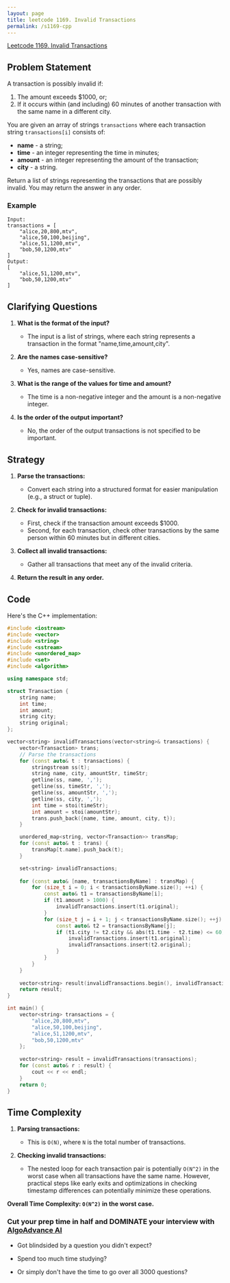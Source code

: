 ```yaml
---
layout: page
title: leetcode 1169. Invalid Transactions
permalink: /s1169-cpp
---
```

[Leetcode 1169. Invalid Transactions](https://algoadvance.github.io/algoadvance/l1169)
## Problem Statement

A transaction is possibly invalid if:

1. The amount exceeds $1000, or;
2. If it occurs within (and including) 60 minutes of another transaction with the same name in a different city.

You are given an array of strings `transactions` where each transaction string `transactions[i]` consists of:

- **name** - a string;
- **time** - an integer representing the time in minutes;
- **amount** - an integer representing the amount of the transaction;
- **city** - a string.

Return a list of strings representing the transactions that are possibly invalid. You may return the answer in any order.

### Example
```plaintext
Input:
transactions = [
    "alice,20,800,mtv",
    "alice,50,100,beijing",
    "alice,51,1200,mtv",
    "bob,50,1200,mtv"
]
Output:
[
    "alice,51,1200,mtv",
    "bob,50,1200,mtv"
]
```

## Clarifying Questions

1. **What is the format of the input?**
   - The input is a list of strings, where each string represents a transaction in the format "name,time,amount,city".

2. **Are the names case-sensitive?**
   - Yes, names are case-sensitive.

3. **What is the range of the values for time and amount?**
   - The time is a non-negative integer and the amount is a non-negative integer.

4. **Is the order of the output important?**
   - No, the order of the output transactions is not specified to be important.

## Strategy

1. **Parse the transactions:**
   - Convert each string into a structured format for easier manipulation (e.g., a struct or tuple).

2. **Check for invalid transactions:**
   - First, check if the transaction amount exceeds $1000.
   - Second, for each transaction, check other transactions by the same person within 60 minutes but in different cities.

3. **Collect all invalid transactions:**
   - Gather all transactions that meet any of the invalid criteria.

4. **Return the result in any order.**

## Code

Here's the C++ implementation:

```cpp
#include <iostream>
#include <vector>
#include <string>
#include <sstream>
#include <unordered_map>
#include <set>
#include <algorithm>

using namespace std;

struct Transaction {
    string name;
    int time;
    int amount;
    string city;
    string original;
};

vector<string> invalidTransactions(vector<string>& transactions) {
    vector<Transaction> trans;
    // Parse the transactions 
    for (const auto& t : transactions) {
        stringstream ss(t);
        string name, city, amountStr, timeStr;
        getline(ss, name, ',');
        getline(ss, timeStr, ',');
        getline(ss, amountStr, ',');
        getline(ss, city, ',');
        int time = stoi(timeStr);
        int amount = stoi(amountStr);
        trans.push_back({name, time, amount, city, t});
    }

    unordered_map<string, vector<Transaction>> transMap;
    for (const auto& t : trans) {
        transMap[t.name].push_back(t);
    }

    set<string> invalidTransactions;
    
    for (const auto& [name, transactionsByName] : transMap) {
        for (size_t i = 0; i < transactionsByName.size(); ++i) {
            const auto& t1 = transactionsByName[i];
            if (t1.amount > 1000) {
                invalidTransactions.insert(t1.original);
            }
            for (size_t j = i + 1; j < transactionsByName.size(); ++j) {
                const auto& t2 = transactionsByName[j];
                if (t1.city != t2.city && abs(t1.time - t2.time) <= 60) {
                    invalidTransactions.insert(t1.original);
                    invalidTransactions.insert(t2.original);
                }
            }
        }
    }
    
    vector<string> result(invalidTransactions.begin(), invalidTransactions.end());
    return result;
}

int main() {
    vector<string> transactions = {
        "alice,20,800,mtv",
        "alice,50,100,beijing",
        "alice,51,1200,mtv",
        "bob,50,1200,mtv"
    };
    
    vector<string> result = invalidTransactions(transactions);
    for (const auto& r : result) {
        cout << r << endl;
    }
    return 0;
}
```

## Time Complexity

1. **Parsing transactions:**
   - This is `O(N)`, where `N` is the total number of transactions.

2. **Checking invalid transactions:**
   - The nested loop for each transaction pair is potentially `O(N^2)` in the worst case when all transactions have the same name. However, practical steps like early exits and optimizations in checking timestamp differences can potentially minimize these operations.

**Overall Time Complexity: `O(N^2)` in the worst case.**


### Cut your prep time in half and DOMINATE your interview with [AlgoAdvance AI](https://algoAdvance.com)

- Got blindsided by a question you didn't expect?

- Spend too much time studying?

- Or simply don't have the time to go over all 3000 questions?

